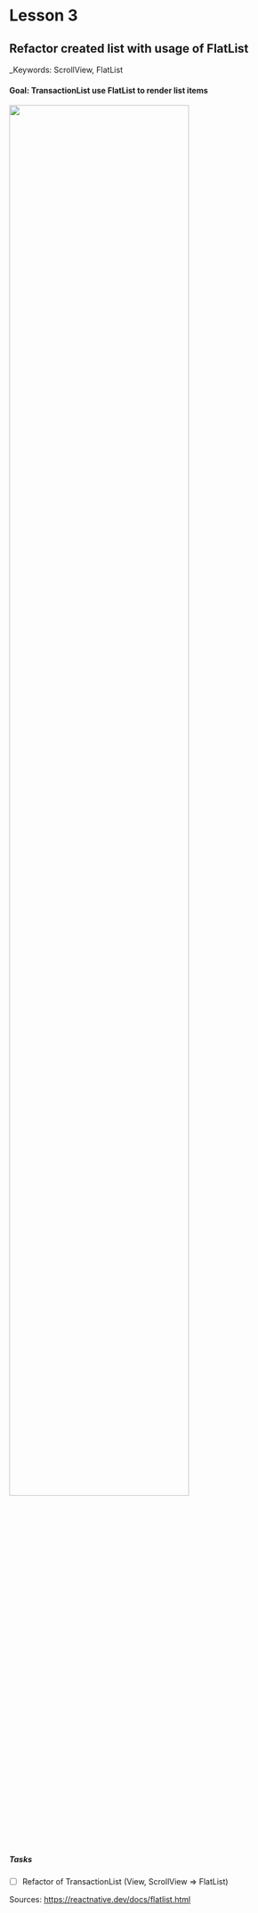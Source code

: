 # Lesson 3

## Refactor created list with usage of FlatList

\_Keywords: ScrollView, FlatList

#### Goal: TransactionList use FlatList to render list items

<img src="https://i.imgur.com/wVPFsQL.png " height=80%>

##### Tasks

- [ ] Refactor of TransactionList (View, ScrollView => FlatList)

Sources: https://reactnative.dev/docs/flatlist.html
